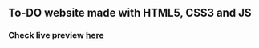 ## To-DO website made with HTML5, CSS3 and JS
### Check live preview [here](https://lythzz.github.io/to-do-app/)